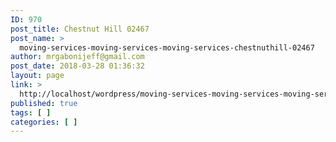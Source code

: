 ```yaml
---
ID: 970
post_title: Chestnut Hill 02467
post_name: >
  moving-services-moving-services-moving-services-chestnuthill-02467
author: mrgabonijeff@gmail.com
post_date: 2018-03-28 01:36:32
layout: page
link: >
  http://localhost/wordpress/moving-services-moving-services-moving-services-chestnuthill-02467/
published: true
tags: [ ]
categories: [ ]
---
```

